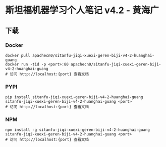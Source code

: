 # 斯坦福机器学习个人笔记 v4.2 - 黄海广

## 下载

### Docker

```
docker pull apachecn0/sitanfu-jiqi-xuexi-geren-biji-v4-2-huanghai-guang
docker run -tid -p <port>:80 apachecn0/sitanfu-jiqi-xuexi-geren-biji-v4-2-huanghai-guang
# 访问 http://localhost:{port} 查看文档
```

### PYPI

```
pip install sitanfu-jiqi-xuexi-geren-biji-v4-2-huanghai-guang
sitanfu-jiqi-xuexi-geren-biji-v4-2-huanghai-guang <port>
# 访问 http://localhost:{port} 查看文档
```

### NPM

```
npm install -g sitanfu-jiqi-xuexi-geren-biji-v4-2-huanghai-guang
sitanfu-jiqi-xuexi-geren-biji-v4-2-huanghai-guang <port>
# 访问 http://localhost:{port} 查看文档
```
